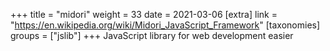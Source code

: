 +++
title = "midori"
weight = 33
date = 2021-03-06
[extra]
link = "https://en.wikipedia.org/wiki/Midori_JavaScript_Framework"
[taxonomies]
groups = ["jslib"]
+++
JavaScript library for web development easier


